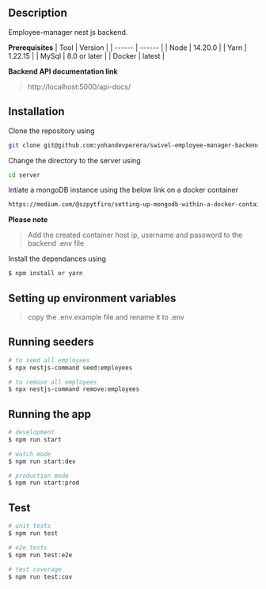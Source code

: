 ## Description
Employee-manager nest js backend.

**Prerequisites**
| Tool | Version |
| ------ | ------ |
| Node | 14.20.0 |
| Yarn | 1.22.15 |
| MySql | 8.0 or later |
| Docker | latest |

**Backend API documentation link**
> http://localhost:5000/api-docs/ 

## Installation

Clone the repository using
```sh
git clone git@github.com:yohandevperera/swivel-employee-manager-backend.git
```
Change the directory to the server using
```sh
cd server
```
Intiate a mongoDB instance using the below link on a docker container
```sh
https://medium.com/@szpytfire/setting-up-mongodb-within-a-docker-container-for-local-development-327e32a2b68d
```
**Please note**
> Add the created container host ip, username and password to the backend .env file  

Install the dependances using 
```bash
$ npm install or yarn 
```

## Setting up environment variables

> copy the .env.example file and rename it to .env 


## Running seeders 

```bash
# to seed all employees
$ npx nestjs-command seed:employees

# to remove all employees
$ npx nestjs-command remove:employees

```

## Running the app

```bash
# development
$ npm run start

# watch mode
$ npm run start:dev

# production mode
$ npm run start:prod
```

## Test

```bash
# unit tests
$ npm run test

# e2e tests
$ npm run test:e2e

# test coverage
$ npm run test:cov
```
